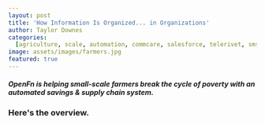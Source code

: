 ```yaml
---
layout: post
title: 'How Information Is Organized... in Organizations'
author: Taylor Downes
categories:
  [agriculture, scale, automation, commcare, salesforce, telerivet, sms]
image: assets/images/farmers.jpg
featured: true
---
```


#### _OpenFn is helping small-scale farmers break the cycle of poverty with an automated savings & supply chain system._

### Here's the overview.
